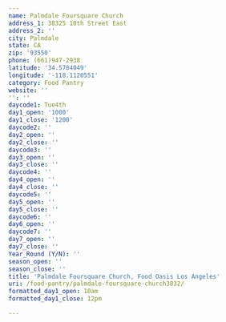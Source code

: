 ```yaml
---
name: Palmdale Foursquare Church
address_1: 38325 10th Street East
address_2: ''
city: Palmdale
state: CA
zip: '93550'
phone: (661)947-2938
latitude: '34.5784049'
longitude: '-118.1120551'
category: Food Pantry
website: ''
'': ''
daycode1: Tue4th
day1_open: '1000'
day1_close: '1200'
daycode2: ''
day2_open: ''
day2_close: ''
daycode3: ''
day3_open: ''
day3_close: ''
daycode4: ''
day4_open: ''
day4_close: ''
daycode5: ''
day5_open: ''
day5_close: ''
daycode6: ''
day6_open: ''
daycode7: ''
day7_open: ''
day7_close: ''
Year_Round (Y/N): ''
season_open: ''
season_close: ''
title: 'Palmdale Foursquare Church, Food Oasis Los Angeles'
uri: /food-pantry/palmdale-foursquare-church3832/
formatted_day1_open: 10am
formatted_day1_close: 12pm

---
```

